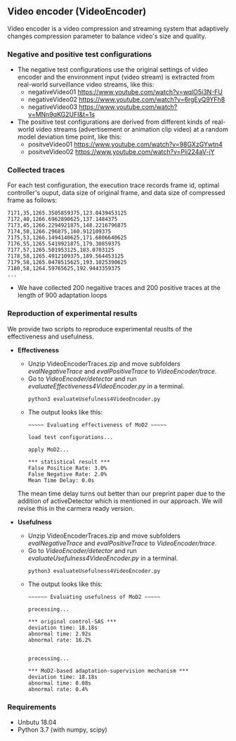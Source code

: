 ## Video encoder (VideoEncoder)

Video encoder is a video compression and streaming system that adaptively changes compression parameter to balance video's size and quality.

### Negative and positive test configurations
* The negative test configurations use the original settings of video encoder and the environment input (video stream) is extracted from real-world surveillance video streams, like this:
  * negativeVideo01 https://www.youtube.com/watch?v=wqlO5i3N-FU  
  * negativeVideo02 https://www.youtube.com/watch?v=6rgEyQ9YFh8  
  * negativeVideo03 https://www.youtube.com/watch?v=MNn9qKG2UFI&t=1s  
* The positive test configurations are derived from different kinds of real-world video streams (advertisement or animation clip video) at a random model deviation time point, like this:
  * positveVideo01 https://www.youtube.com/watch?v=98GXzGYwtn4
  * positveVideo02 https://www.youtube.com/watch?v=Pii224aV-jY

### Collected traces
For each test configuration, the execution trace records frame id, optimal controller's ouput, data size of original frame, and data size of compressed frame as follows:
```
7171,35,1265.3505859375,123.0439453125
7172,40,1266.6962890625,137.1484375
7173,45,1266.2294921875,148.2216796875
7174,50,1266.296875,160.912109375
7175,53,1266.1494140625,171.6806640625
7176,55,1265.5419921875,179.30859375
7177,57,1265.501953125,183.0703125
7178,58,1265.4912109375,189.564453125
7179,58,1265.0478515625,193.1025390625
7180,58,1264.59765625,192.9443359375
...
```
* We have collected 200 negaitive traces and 200 positive traces at the length of 900 adaptation loops

### Reproduction of experimental results
We provide two scripts to reproduce experimental reuslts of the effectiveness and usefulness.

* **Effectiveness**
  * Unzip VideoEncoderTraces.zip and move subfolders *evalNegativeTrace* and *evalPositiveTrace* to *VideoEncoder/trace*.
  * Go to *VideoEncoder/detector* and run *evaluateEffectiveness4VideoEncoder.py* in a terminal. 
    ```
    python3 evaluateUsefulness4VideoEncoder.py
    ```
  * The output looks like this:
    ```
    ~~~~~ Evaluating effectiveness of MoD2 ~~~~~

    load test configurations...

    apply MoD2...

    *** statistical result ***
    False Positice Rate: 3.0%
    False Negative Rate: 2.0%
    Mean Time Delay: 0.0s
    ```
   The mean time delay turns out better than our preprint paper due to the addition of activeDetector which is mentioned in our approach. We will revise this in the carmera ready version.
   
* **Usefulness**
  * Unzip VideoEncoderTraces.zip and move subfolders *evalNegativeTrace* and *evalPositiveTrace* to *VideoEncoder/trace*.
  * Go to *VideoEncoder/detector* and run *evaluateUsefulness4VideoEncoder.py* in a terminal. 
    ```
    python3 evaluateUsefulness4VideoEncoder.py
    ```
  * The output looks like this:
    ```
    ~~~~~~ Evaluating usefulness of MoD2 ~~~~~

    processing...

    *** original control-SAS ***
    deviation time: 18.18s
    abnormal time: 2.92s
    abnormal rate: 16.2%


    processing...

    *** MoD2-based adaptation-supervision mechanism ***
    deviation time: 18.18s
    abnormal time: 0.08s
    abnormal rate: 0.4%
    ```
    
### Requirements
* Unbutu 18.04
* Python 3.7 (with numpy, scipy)
